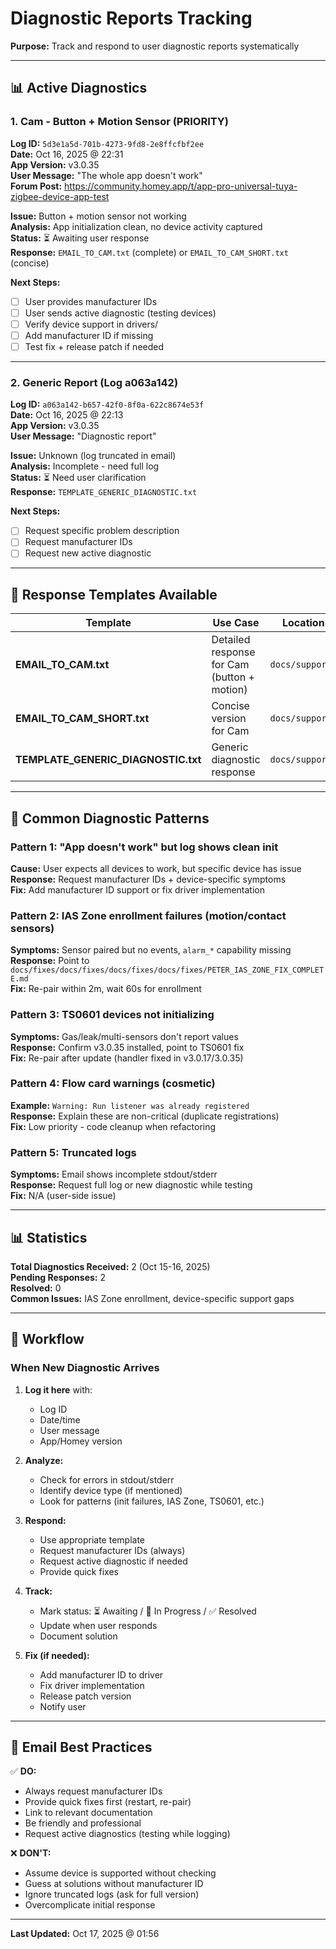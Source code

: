 # Diagnostic Reports Tracking

**Purpose:** Track and respond to user diagnostic reports systematically

---

## 📊 Active Diagnostics

### 1. Cam - Button + Motion Sensor (PRIORITY)

**Log ID:** `5d3e1a5d-701b-4273-9fd8-2e8ffcfbf2ee`  
**Date:** Oct 16, 2025 @ 22:31  
**App Version:** v3.0.35  
**User Message:** "The whole app doesn't work"  
**Forum Post:** https://community.homey.app/t/app-pro-universal-tuya-zigbee-device-app-test  

**Issue:** Button + motion sensor not working  
**Analysis:** App initialization clean, no device activity captured  
**Status:** ⏳ Awaiting user response  
**Response:** `EMAIL_TO_CAM.txt` (complete) or `EMAIL_TO_CAM_SHORT.txt` (concise)

**Next Steps:**
- [ ] User provides manufacturer IDs
- [ ] User sends active diagnostic (testing devices)
- [ ] Verify device support in drivers/
- [ ] Add manufacturer ID if missing
- [ ] Test fix + release patch if needed

---

### 2. Generic Report (Log a063a142)

**Log ID:** `a063a142-b657-42f0-8f0a-622c8674e53f`  
**Date:** Oct 16, 2025 @ 22:13  
**App Version:** v3.0.35  
**User Message:** "Diagnostic report"  

**Issue:** Unknown (log truncated in email)  
**Analysis:** Incomplete - need full log  
**Status:** ⏳ Need user clarification  
**Response:** `TEMPLATE_GENERIC_DIAGNOSTIC.txt`

**Next Steps:**
- [ ] Request specific problem description
- [ ] Request manufacturer IDs
- [ ] Request new active diagnostic

---

## 📝 Response Templates Available

| Template | Use Case | Location |
|----------|----------|----------|
| **EMAIL_TO_CAM.txt** | Detailed response for Cam (button + motion) | `docs/support/` |
| **EMAIL_TO_CAM_SHORT.txt** | Concise version for Cam | `docs/support/` |
| **TEMPLATE_GENERIC_DIAGNOSTIC.txt** | Generic diagnostic response | `docs/support/` |

---

## 🔧 Common Diagnostic Patterns

### Pattern 1: "App doesn't work" but log shows clean init
**Cause:** User expects all devices to work, but specific device has issue  
**Response:** Request manufacturer IDs + device-specific symptoms  
**Fix:** Add manufacturer ID support or fix driver implementation

### Pattern 2: IAS Zone enrollment failures (motion/contact sensors)
**Symptoms:** Sensor paired but no events, `alarm_*` capability missing  
**Response:** Point to `docs/fixes/docs/fixes/docs/fixes/docs/fixes/PETER_IAS_ZONE_FIX_COMPLETE.md`  
**Fix:** Re-pair within 2m, wait 60s for enrollment

### Pattern 3: TS0601 devices not initializing
**Symptoms:** Gas/leak/multi-sensors don't report values  
**Response:** Confirm v3.0.35 installed, point to TS0601 fix  
**Fix:** Re-pair after update (handler fixed in v3.0.17/3.0.35)

### Pattern 4: Flow card warnings (cosmetic)
**Example:** `Warning: Run listener was already registered`  
**Response:** Explain these are non-critical (duplicate registrations)  
**Fix:** Low priority - code cleanup when refactoring

### Pattern 5: Truncated logs
**Symptoms:** Email shows incomplete stdout/stderr  
**Response:** Request full log or new diagnostic while testing  
**Fix:** N/A (user-side issue)

---

## 📊 Statistics

**Total Diagnostics Received:** 2 (Oct 15-16, 2025)  
**Pending Responses:** 2  
**Resolved:** 0  
**Common Issues:** IAS Zone enrollment, device-specific support gaps

---

## 🚀 Workflow

### When New Diagnostic Arrives

1. **Log it here** with:
   - Log ID
   - Date/time
   - User message
   - App/Homey version

2. **Analyze:**
   - Check for errors in stdout/stderr
   - Identify device type (if mentioned)
   - Look for patterns (init failures, IAS Zone, TS0601, etc.)

3. **Respond:**
   - Use appropriate template
   - Request manufacturer IDs (always)
   - Request active diagnostic if needed
   - Provide quick fixes

4. **Track:**
   - Mark status: ⏳ Awaiting / 🔧 In Progress / ✅ Resolved
   - Update when user responds
   - Document solution

5. **Fix (if needed):**
   - Add manufacturer ID to driver
   - Fix driver implementation
   - Release patch version
   - Notify user

---

## 📧 Email Best Practices

✅ **DO:**
- Always request manufacturer IDs
- Provide quick fixes first (restart, re-pair)
- Link to relevant documentation
- Be friendly and professional
- Request active diagnostics (testing while logging)

❌ **DON'T:**
- Assume device is supported without checking
- Guess at solutions without manufacturer ID
- Ignore truncated logs (ask for full version)
- Overcomplicate initial response

---

**Last Updated:** Oct 17, 2025 @ 01:56
